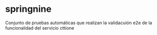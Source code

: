 # springnine

Conjunto de pruebas automáticas que realizan la validacuión e2e de la funcionalidad del servicio cttione
